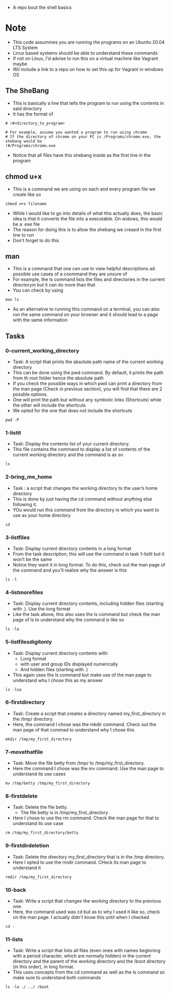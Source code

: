 - A repo bout the shell basics

# Note
- This code assummes you are running the programs on an Ubuntu 20.04 LTS System
- Linux based systems should be able to understand these commands
- If not on Linux, I'd advise to run this on a virtual machine like Vagrant maybe
- Wil include a link to a repo on how to set this up for Vagrant in windows OS

## The SheBang

- This is basically a line that tells the program to run using the contents in said directory
- It has the format of
```
# !#<directory_to_program>

# For example, assume you wanted a program to run using chrome
# If the directory of chrome on your PC is /Programs/chrome.exe, the shebang would be
!#/Programs/chrome.exe
```
- Notice that all files have this shebang inside as the first line in the program

## chmod u+x

- This is a command we are using on each and every program file we create like so

```
chmod u+x filename
```
- While I would like to go into details of what this actually does, the basic idea is that it converts the file into a executable. On widows, this would be a .exe file
- The reason for doing this is to allow the shebang we creaed in the first line to run
- Don't forget to do this

## man

- This is a command that one can use to view helpful descriptions ad possible use cases of a coommand they are unsure of
- For example, the ls command lists the files and directories in the current directorym but it can do more than that
- You can check by using
```
man ls
```
- As an alternative to running this command on a terminal, you can also run the same command on your browser and it should lead to a page with the same information

## Tasks
### 0-current_working_directory 
- Task: A script that prints the absolute path name of the current working directory
- This can be done using the pwd command. By default, it prints the path from th root folder hence the absolute path
- If you check the possible ways in which pwd can print a directory from the man page (Check in previous section), you will find that there are 2 possble options.
- One will print the path but without any symbolic links (Shortcuts) while the other will include the shortcuts
- We opted for the one that does not include the shortcuts
```
pwd -P
```

### 1-listit
- Task: Display the contents list of your current directory.
- This file contains the command to display a list of contents of the current working directory and the command is as so
```
ls
```

### 2-bring_me_home
- Task : a script that changes the working directory to the user’s home directory
- This is done by just having the cd command without anything else following it.
- YOu would run this command from the directory in which you want to use as your home directory
```
cd
```
### 3-listfiles
- Task: Display current directory contents in a long format
- From the task description, this will use the command in task 1-listit but it won't be the same
- Notice they want it in long format. To do this, check out the man page of the command and you'll realize why the answer is this
```
ls -l
```

### 4-listmorefiles 
- Task: Display current directory contents, including hidden files (starting with .). Use the long format
- Like the task above, this also uses the ls command but check the man page of ls to understand why the command is like so
```
ls -la
```

### 5-listfilesdigitonly
- Task: Display current directory contents with:
	- Long format
	- with user and group IDs displayed numerically
	- And hidden files (starting with .)
- This again uses the ls command but make use of the man page to understand whu I chose this as my answer
```
ls -lna
```

### 6-firstdirectory
- Task: Create a script that creates a directory named my_first_directory in the /tmp/ directory.
- Here, the command I chose was the mkdir command. Check out the man page of that commad to understand why I chose this
```
mkdir /tmp/my_first_directory
```

### 7-movethatfile
- Task: Move the file betty from /tmp/ to /tmp/my_first_directory.
- Here the command I chose was the mv command. Use the man page to understand its use cases
```
mv /tmp/betty /tmp/my_first_directory
```

### 8-firstdelete
- Task: Delete the file betty.
	- The file betty is in /tmp/my_first_directory
- Here I chose to use the rm command. Check the man page for that to understand its use case
```
rm /tmp/my_first_directory/betty
```

### 9-firstdirdeletion
- Task: Delete the directory my_first_directory that is in the /tmp directory.
- Here I opted to use the rmdir command. CHeck its man page to understand it
```
rmdir /tmp/my_first_directory
```

### 10-back
- Task: Write a script that changes the working directory to the previous one.
- Here, the command used was cd but as to why I used it like so, check on the man page. I actually didn't know this until when I checked
```
cd -
```

### 11-lists
- Task: Write a script that lists all files (even ones with names beginning with a period character, which are normally hidden) in the current directory and the parent of the working directory and the /boot directory (in this order), in long format.
- This uses concepts from the cd command as well as the ls command so make sure to understand both commands
```
ls -la ./ ../ /boot
```
